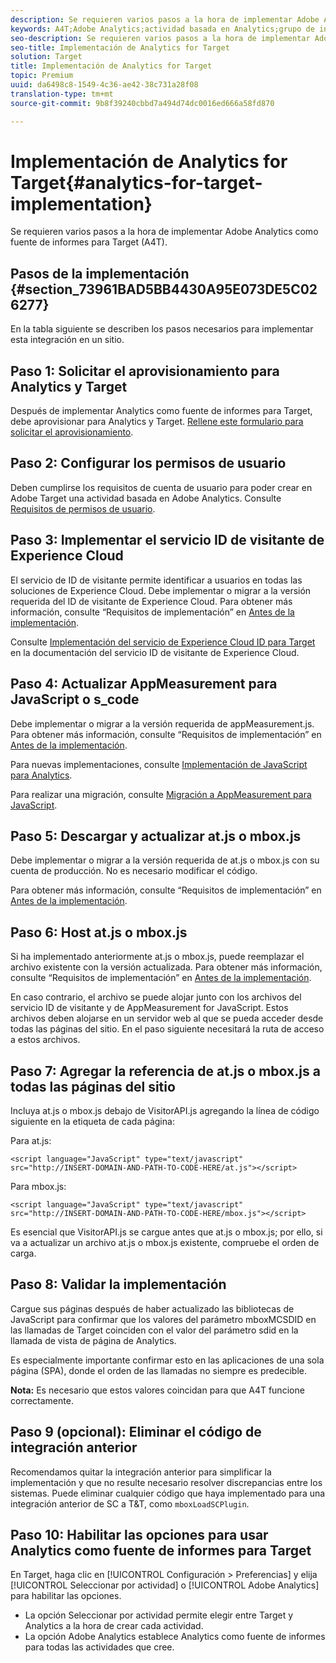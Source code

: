 ```yaml
---
description: Se requieren varios pasos a la hora de implementar Adobe Analytics como fuente de informes para Target (A4T).
keywords: A4T;Adobe Analytics;actividad basada en Analytics;grupo de informes de Analytics;grupo de informes;integración de Analytics Target;configurar grupo de informes
seo-description: Se requieren varios pasos a la hora de implementar Adobe Analytics como fuente de informes para Target (A4T).
seo-title: Implementación de Analytics for Target
solution: Target
title: Implementación de Analytics for Target
topic: Premium
uuid: da6498c8-1549-4c36-ae42-38c731a28f08
translation-type: tm+mt
source-git-commit: 9b8f39240cbbd7a494d74dc0016ed666a58fd870

---
```



# Implementación de Analytics for Target{#analytics-for-target-implementation}

Se requieren varios pasos a la hora de implementar Adobe Analytics como fuente de informes para Target (A4T).

## Pasos de la implementación {#section_73961BAD5BB4430A95E073DE5C026277}

En la tabla siguiente se describen los pasos necesarios para implementar esta integración en un sitio.

## Paso 1: Solicitar el aprovisionamiento para Analytics y Target

Después de implementar Analytics como fuente de informes para Target, debe aprovisionar para Analytics y Target. [Rellene este formulario para solicitar el aprovisionamiento](http://www.adobe.com/go/audiences).

## Paso 2: Configurar los permisos de usuario

Deben cumplirse los requisitos de cuenta de usuario para poder crear en Adobe Target una actividad basada en Adobe Analytics. Consulte [Requisitos de permisos de usuario](/help/c-integrating-target-with-mac/a4t/account-reqs.md).

## Paso 3: Implementar el servicio ID de visitante de Experience Cloud

El servicio de ID de visitante permite identificar a usuarios en todas las soluciones de Experience Cloud. Debe implementar o migrar a la versión requerida del ID de visitante de Experience Cloud. Para obtener más información, consulte “Requisitos de implementación” en [Antes de la implementación](/help/c-integrating-target-with-mac/a4t/before-implement.md).

Consulte [Implementación del servicio de Experience Cloud ID para Target](https://marketing.adobe.com/resources/help/en_US/mcvid/mcvid-setup-target.html) en la documentación del servicio ID de visitante de Experience Cloud.

## Paso 4: Actualizar AppMeasurement para JavaScript o s_code

Debe implementar o migrar a la versión requerida de appMeasurement.js. Para obtener más información, consulte “Requisitos de implementación” en [Antes de la implementación](/help/c-integrating-target-with-mac/a4t/before-implement.md).

Para nuevas implementaciones, consulte [Implementación de JavaScript para Analytics](https://marketing.adobe.com/resources/help/en_US/sc/implement/js_implementation.html).

Para realizar una migración, consulte [Migración a AppMeasurement para JavaScript](https://marketing.adobe.com/resources/help/en_US/sc/implement/?f=appmeasure_mjs_migrate).

## Paso 5: Descargar y actualizar at.js o mbox.js

Debe implementar o migrar a la versión requerida de at.js o mbox.js con su cuenta de producción. No es necesario modificar el código.

Para obtener más información, consulte “Requisitos de implementación” en [Antes de la implementación](/help/c-integrating-target-with-mac/a4t/before-implement.md).

## Paso 6: Host at.js o mbox.js

Si ha implementado anteriormente at.js o mbox.js, puede reemplazar el archivo existente con la versión actualizada. Para obtener más información, consulte “Requisitos de implementación” en [Antes de la implementación](/help/c-integrating-target-with-mac/a4t/before-implement.md).

En caso contrario, el archivo se puede alojar junto con los archivos del servicio ID de visitante y de AppMeasurement for JavaScript. Estos archivos deben alojarse en un servidor web al que se pueda acceder desde todas las páginas del sitio. En el paso siguiente necesitará la ruta de acceso a estos archivos.

## Paso 7: Agregar la referencia de at.js o mbox.js a todas las páginas del sitio

Incluya at.js o mbox.js debajo de VisitorAPI.js agregando la línea de código siguiente en la <head><meta http-equiv="Content-Type" content="text/html; charset=UTF-8"> etiqueta de cada página:

Para at.js:

```
<script language="JavaScript" type="text/javascript" 
src="http://INSERT-DOMAIN-AND-PATH-TO-CODE-HERE/at.js"></script>
```

Para mbox.js:

```
<script language="JavaScript" type="text/javascript" 
src="http://INSERT-DOMAIN-AND-PATH-TO-CODE-HERE/mbox.js"></script>
```

Es esencial que VisitorAPI.js se cargue antes que at.js o mbox.js; por ello, si va a actualizar un archivo at.js o mbox.js existente, compruebe el orden de carga.

## Paso 8: Validar la implementación

Cargue sus páginas después de haber actualizado las bibliotecas de JavaScript para confirmar que los valores del parámetro mboxMCSDID en las llamadas de Target coinciden con el valor del parámetro sdid en la llamada de vista de página de Analytics.

Es especialmente importante confirmar esto en las aplicaciones de una sola página (SPA), donde el orden de las llamadas no siempre es predecible.

**Nota:** Es necesario que estos valores coincidan para que A4T funcione correctamente.

## Paso 9 (opcional): Eliminar el código de integración anterior

Recomendamos quitar la integración anterior para simplificar la implementación y que no resulte necesario resolver discrepancias entre los sistemas. Puede eliminar cualquier código que haya implementado para una integración anterior de SC a T&amp;T, como `mboxLoadSCPlugin`.

## Paso 10: Habilitar las opciones para usar Analytics como fuente de informes para Target

En Target, haga clic en [!UICONTROL Configuración &gt; Preferencias] y elija [!UICONTROL Seleccionar por actividad] o [!UICONTROL Adobe Analytics] para habilitar las opciones.

* La opción Seleccionar por actividad permite elegir entre Target y Analytics a la hora de crear cada actividad.
* La opción Adobe Analytics establece Analytics como fuente de informes para todas las actividades que cree.

